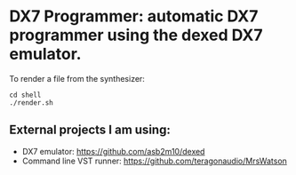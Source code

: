 # DX7 Programmer: automatic DX7 programmer using the dexed DX7 emulator. 

To render a file from the synthesizer:
```
cd shell
./render.sh
```


## External projects I am using:

* DX7 emulator: https://github.com/asb2m10/dexed
* Command line VST runner: https://github.com/teragonaudio/MrsWatson

